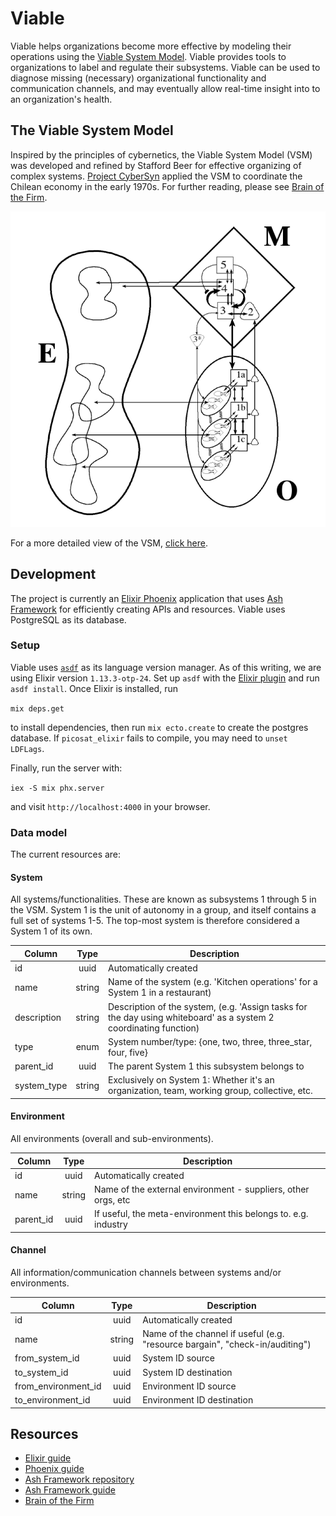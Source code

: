 # Viable

Viable helps organizations become more effective by modeling their operations using the [Viable System Model](https://en.wikipedia.org/wiki/Viable_system_model). Viable provides tools to organizations to label and regulate their subsystems. Viable can be used to diagnose missing (necessary) organizational functionality and communication channels, and may eventually allow real-time insight into to an organization's health.


## The Viable System Model

Inspired by the principles of cybernetics, the Viable System Model (VSM) was developed and refined by Stafford Beer for effective organizing of complex systems. [Project CyberSyn](https://en.wikipedia.org/wiki/Project_Cybersyn) applied the VSM to coordinate the Chilean economy in the early 1970s. For further reading, please see [Brain of the Firm](https://www.goodreads.com/en/book/show/1304488.Brain_of_the_Firm).

![The Viable System Model](/docs/vsm_simple.png)

For a more detailed view of the VSM, [click here](/docs/vsm.svg).


## Development

The project is currently an [Elixir Phoenix](https://www.phoenixframework.org/) application that uses [Ash Framework](https://www.ash-elixir.org/) for efficiently creating APIs and resources. Viable uses PostgreSQL as its database.

### Setup

Viable uses [`asdf`](https://github.com/asdf-vm/asdf) as its language version manager. As of this writing, we are using Elixir version `1.13.3-otp-24`. Set up `asdf` with the [Elixir plugin](https://github.com/asdf-vm/asdf-elixir) and run `asdf install`. Once Elixir is installed, run


`mix deps.get`


to install dependencies, then run `mix ecto.create` to create the postgres database. If `picosat_elixir` fails to compile, you may need to `unset LDFLags`.

Finally, run the server with:

`iex -S mix phx.server`

and visit `http://localhost:4000` in your browser.


### Data model

The current resources are:

#### System 
All systems/functionalities. These are known as subsystems 1 through 5 in the VSM. System 1 is the unit of autonomy in a group, and itself contains a full set of systems 1-5. The top-most system is therefore considered a System 1 of its own.

Column | Type | Description
-------|:----:| -----------
id | uuid | Automatically created
name | string | Name of the system (e.g. 'Kitchen operations' for a System 1 in a restaurant)
description | string | Description of the system, (e.g. 'Assign tasks for the day using whiteboard' as a system 2 coordinating function)
type | enum | System number/type: {one, two, three, three_star, four, five}
parent_id | uuid | The parent System 1 this subsystem belongs to
system_type | string | Exclusively on System 1: Whether it's an organization, team, working group, collective, etc.


#### Environment
All environments (overall and sub-environments).

Column | Type | Description
-------|:----:| -----------
id | uuid | Automatically created
name | string | Name of the external environment - suppliers, other orgs, etc
parent_id | uuid | If useful, the meta-environment this belongs to. e.g. industry


#### Channel
All information/communication channels between systems and/or environments.

Column | Type | Description
-------|:----:| -----------
id | uuid | Automatically created
name | string | Name of the channel if useful (e.g. "resource bargain", "check-in/auditing")
from_system_id | uuid | System ID source
to_system_id | uuid | System ID destination
from_environment_id | uuid | Environment ID source
to_environment_id | uuid | Environment ID destination


## Resources

- [Elixir guide](https://elixir-lang.org/getting-started/introduction.html)
- [Phoenix guide](https://hexdocs.pm/phoenix/overview.html)
- [Ash Framework repository](https://github.com/ash-project/ash)
- [Ash Framework guide](https://hexdocs.pm/ash/getting_started.html)
- [Brain of the Firm](https://www.goodreads.com/en/book/show/1304488.Brain_of_the_Firm)
